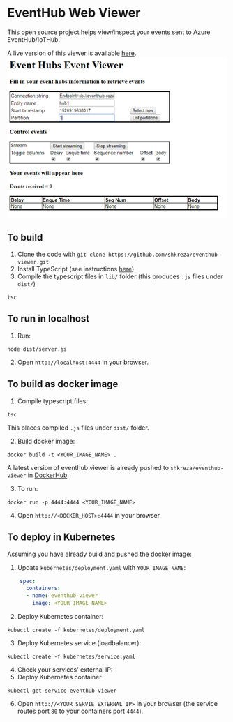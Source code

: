 # EventHub Web Viewer
This open source project helps view/inspect your events sent to Azure EventHub/IoTHub.

A live version of this viewer is available [here](http://eventhub.shkreza.com).
![EventHub Viewer](./docs/images/web.PNG)

## To build
1. Clone the code with `git clone https://github.com/shkreza/eventhub-viewer.git`
2. Install TypeScript (see instructions [here](https://code.visualstudio.com/docs/languages/typescript)).
3. Compile the typescript files in `lib/` folder (this produces `.js` files under `dist/`)
  ```
  tsc
  ```

## To run in localhost
1. Run:
  ```
  node dist/server.js
  ```
2. Open `http://localhost:4444` in your browser.

## To build as docker image
1. Compile typescript files:
  ```
  tsc
  ```
  This places compiled `.js` files under `dist/` folder.
  
2. Build docker image:
  ```
  docker build -t <YOUR_IMAGE_NAME> .
  ```
  A latest version of eventhub viewer is already pushed to `shkreza/eventhub-viewer` in [DockerHub](https://hub.docker.com/r/shkreza/eventhub-viewer/).

3. To run:
  ```
  docker run -p 4444:4444 <YOUR_IMAGE_NAME>
  ```

4. Open `http://<DOCKER_HOST>:4444` in your browser.

## To deploy in Kubernetes
Assuming you have already build and pushed the docker image:
1. Update `kubernetes/deployment.yaml` with `YOUR_IMAGE_NAME`:
  ```yaml
      spec:
        containers:
        - name: eventhub-viewer
          image: <YOUR_IMAGE_NAME>
  ```
2. Deploy Kubernetes container:
  ```
  kubectl create -f kubernetes/deployment.yaml
  ```
3. Deploy Kubernetes service (loadbalancer):
  ```
  kubectl create -f kubernetes/service.yaml
```
4. Check your services' external IP:
5. Deploy Kubernetes container
  ```
  kubectl get service eventhub-viewer
  ```
6. Open `http://<YOUR_SERVIE_EXTERNAL_IP>` in your browser (the service routes port `80` to your containers port `4444`).


